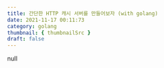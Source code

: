 ```yaml
---
title: 간단한 HTTP 캐시 서버를 만들어보자 (with golang)
date: 2021-11-17 00:11:73
category: golang
thumbnail: { thumbnailSrc }
draft: false
---
```


null
